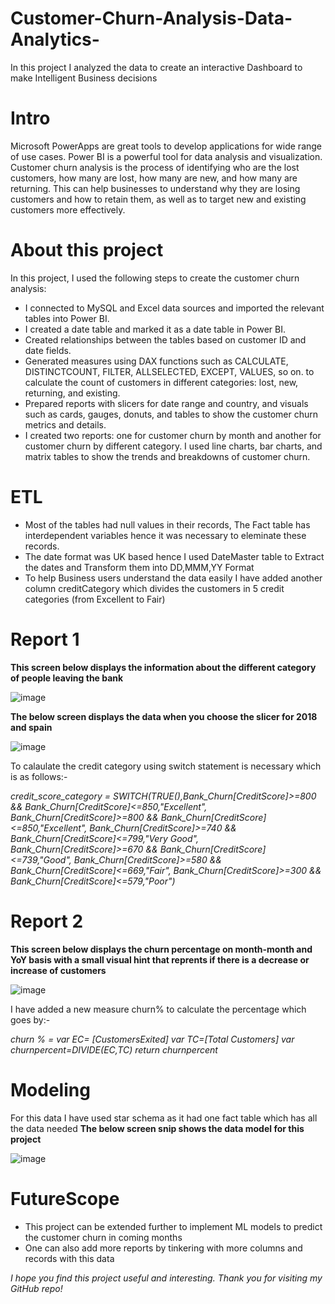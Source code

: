 # Customer-Churn-Analysis-Data-Analytics-
In this project I analyzed the data to create an interactive Dashboard to make Intelligent Business decisions

# Intro
Microsoft PowerApps are great tools to develop applications for wide range of use cases. Power BI is a powerful tool for data analysis and visualization. Customer churn analysis is the process of identifying who are the lost customers, how many are lost, how many are new, and how many are returning. This can help businesses to understand why they are losing customers and how to retain them, as well as to target new and existing customers more effectively.

# About this project
In this project, I used the following steps to create the customer churn analysis:

- I connected to MySQL and Excel data sources and imported the relevant tables into Power BI.
- I created a date table and marked it as a date table in Power BI.
- Created relationships between the tables based on customer ID and date fields.
- Generated measures using DAX functions such as CALCULATE, DISTINCTCOUNT, FILTER, ALLSELECTED, EXCEPT, VALUES, so on. to calculate the count of customers in different categories: lost, new, returning, and existing.
- Prepared reports with slicers for date range and country, and visuals such as cards, gauges, donuts, and tables to show the customer churn metrics and details.
- I created two reports: one for customer churn by month and another for customer churn by different category. I used line charts, bar charts, and matrix tables to show the trends and breakdowns of customer churn.

# ETL
- Most of the tables had null values in their records, The Fact table has interdependent variables hence it was necessary to eleminate these records.
- The date format was UK based hence I used DateMaster table to Extract the dates and Transform them into DD,MMM,YY Format
- To help Business users understand the data easily I have added another column creditCategory which divides the customers in 5 credit categories (from Excellent to Fair)

# Report 1
**This screen below displays the information about the different category of people leaving the bank**

![image](https://github.com/sarveshpatil1/Customer-Churn-Analysis-Data-Analytics-/assets/50295990/00ae3d90-95cc-4d64-a4f4-2d3548e727b2)

**The below screen displays the data when you choose the slicer for 2018 and spain**

![image](https://github.com/sarveshpatil1/Customer-Churn-Analysis-Data-Analytics-/assets/50295990/eb4a23e9-e978-4ded-818a-a912d018d969)

To calaulate the credit category using switch statement is necessary which is as follows:-

_credit_score_category = SWITCH(TRUE(),Bank_Churn[CreditScore]>=800 && Bank_Churn[CreditScore]<=850,"Excellent",
Bank_Churn[CreditScore]>=800 && Bank_Churn[CreditScore]<=850,"Excellent", 
Bank_Churn[CreditScore]>=740 && Bank_Churn[CreditScore]<=799,"Very Good", 
Bank_Churn[CreditScore]>=670 && Bank_Churn[CreditScore]<=739,"Good", 
Bank_Churn[CreditScore]>=580 && Bank_Churn[CreditScore]<=669,"Fair", 
Bank_Churn[CreditScore]>=300 && Bank_Churn[CreditScore]<=579,"Poor")_


# Report 2
**This screen below displays the churn percentage on month-month and YoY basis with a small visual hint that reprents if there is a decrease or increase of customers**

![image](https://github.com/sarveshpatil1/Customer-Churn-Analysis-Data-Analytics-/assets/50295990/b9ee2e70-7fe3-4e94-8662-3b9757684a9b)

I have added a new measure churn% to calculate the percentage which goes by:-

_churn % = 
var EC= [CustomersExited]
var TC=[Total Customers]
var churnpercent=DIVIDE(EC,TC)
return churnpercent_

# Modeling
For this data I have used star schema as it had one fact table which has all the data needed 
**The below screen snip shows the data model for this project**

![image](https://user-images.githubusercontent.com/50295990/235183384-25bc3bf6-853e-4910-9d4c-02d50840c7b5.png)

# FutureScope
- This project can be extended further to implement ML models to predict the customer churn in coming months
- One can also add more reports by tinkering with more columns and records with this data


_I hope you find this project useful and interesting. Thank you for visiting my GitHub repo!_
